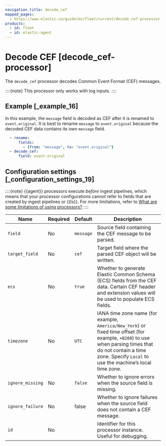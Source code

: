 ```yaml
---
navigation_title: decode_cef
mapped_pages:
  - https://www.elastic.co/guide/en/fleet/current/decode_cef-processor.html
products:
  - id: fleet
  - id: elastic-agent
---
```


# Decode CEF [decode_cef-processor]


The `decode_cef` processor decodes Common Event Format (CEF) messages.

::::{note}
This processor only works with log inputs.
::::



## Example [_example_16]

In this example, the `message` field is decoded as CEF after it is renamed to `event.original`. It is best to rename `message` to `event.original` because the decoded CEF data contains its own `message` field.

```yaml
  - rename:
      fields:
        - {from: "message", to: "event.original"}
  - decode_cef:
      field: event.original
```


## Configuration settings [_configuration_settings_19]

::::{note}
{{agent}} processors execute *before* ingest pipelines, which means that your processor configurations cannot refer to fields that are created by ingest pipelines or {{ls}}. For more limitations, refer to [What are some limitations of using processors?](/reference/fleet/agent-processors.md#limitations)
::::


| Name | Required | Default | Description |
| --- | --- | --- | --- |
| `field` | No | `message` | Source field containing the CEF message to be parsed. |
| `target_field` | No | `cef` | Target field where the parsed CEF object will be written. |
| `ecs` | No | `true` | Whether to generate Elastic Common Schema (ECS) fields from the CEF data. Certain CEF header and extension values will be used to populate ECS fields. |
| `timezone` | No | `UTC` | IANA time zone name (for example, `America/New_York`) or fixed time offset (for example, `+0200`) to use when parsing times that do not contain a time zone. Specify `Local` to use the machine’s local time zone. |
| `ignore_missing` | No | `false` | Whether to ignore errors when the source field is missing. |
| `ignore_failure` | No | false | Whether to ignore failures when the source field does not contain a CEF message. |
| `id` | No |  | Identifier for this processor instance. Useful for debugging. |

